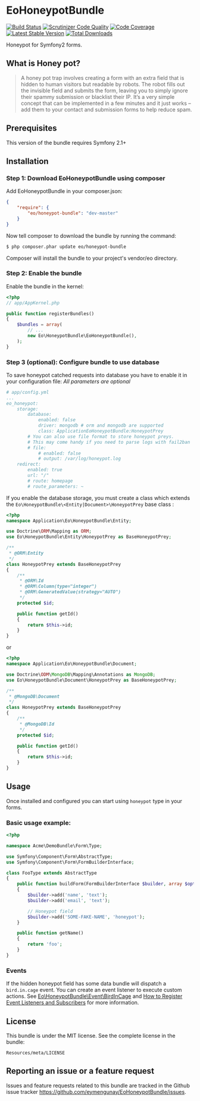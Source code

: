 # EoHoneypotBundle

[![Build Status](https://travis-ci.org/eymengunay/EoHoneypotBundle.svg?branch=master)](https://travis-ci.org/eymengunay/EoHoneypotBundle)
[![Scrutinizer Code Quality](https://scrutinizer-ci.com/g/eymengunay/EoHoneypotBundle/badges/quality-score.png?b=master)](https://scrutinizer-ci.com/g/eymengunay/EoHoneypotBundle/?branch=master)
[![Code Coverage](https://scrutinizer-ci.com/g/eymengunay/EoHoneypotBundle/badges/coverage.png?b=master)](https://scrutinizer-ci.com/g/eymengunay/EoHoneypotBundle/?branch=master)
[![Latest Stable Version](https://poser.pugx.org/eo/honeypot-bundle/v/stable.svg)](https://packagist.org/packages/eo/honeypot-bundle) 
[![Total Downloads](https://poser.pugx.org/eo/honeypot-bundle/downloads.svg)](https://packagist.org/packages/eo/honeypot-bundle)


Honeypot for Symfony2 forms.

## What is Honey pot?
> A honey pot trap involves creating a form with an extra field that is hidden to human visitors but readable by robots.
> The robot fills out the invisible field and submits the form, leaving you to simply ignore their spammy submission or blacklist their IP.
> It’s a very simple concept that can be implemented in a few minutes and it just works – add them to your contact and submission forms to help reduce spam.

## Prerequisites
This version of the bundle requires Symfony 2.1+

## Installation

### Step 1: Download EoHoneypotBundle using composer
Add EoHoneypotBundle in your composer.json:
```json
{
    "require": {
        "eo/honeypot-bundle": "dev-master"
    }
}
```

Now tell composer to download the bundle by running the command:
```bash
$ php composer.phar update eo/honeypot-bundle
```
Composer will install the bundle to your project's vendor/eo directory.

### Step 2: Enable the bundle
Enable the bundle in the kernel:
```php
<?php
// app/AppKernel.php

public function registerBundles()
{
    $bundles = array(
        // ...
        new Eo\HoneypotBundle\EoHoneypotBundle(),
    );
}
```

### Step 3 (optional): Configure bundle to use database
To save honeypot catched requests into database you have to enable it in your configuration file:
*All parameters are optional*

```yaml
# app/config.yml
...
eo_honeypot:
    storage:
        database:
            enabled: false
            driver: mongodb # orm and mongodb are supported
            class: ApplicationEoHoneypotBundle:HoneypotPrey
        # You can also use file format to store honeypot preys.
        # This may come handy if you need to parse logs with fail2ban
        # file:
            # enabled: false
            # output: /var/log/honeypot.log
    redirect:
        enabled: true
        url: "/"
        # route: homepage
        # route_parameters: ~
```

If you enable the database storage, you must create a class which extends
the `Eo\HoneypotBundle\<Entity|Document>\HoneypotPrey` base class :

```php
<?php
namespace Application\Eo\HoneypotBundle\Entity;

use Doctrine\ORM\Mapping as ORM;
use Eo\HoneypotBundle\Entity\HoneypotPrey as BaseHoneypotPrey;

/**
 * @ORM\Entity
 */
class HoneypotPrey extends BaseHoneypotPrey
{
    /**
     * @ORM\Id
     * @ORM\Column(type="integer")
     * @ORM\GeneratedValue(strategy="AUTO")
     */
    protected $id;

    public function getId()
    {
        return $this->id;
    }
}

```

or


```php
<?php
namespace Application\Eo\HoneypotBundle\Document;

use Doctrine\ODM\MongoDB\Mapping\Annotations as MongoDB;
use Eo\HoneypotBundle\Document\HoneypotPrey as BaseHoneypotPrey;

/**
 * @MongoDB\Document
 */
class HoneypotPrey extends BaseHoneypotPrey
{
    /**
     * @MongoDB\Id
     */
    protected $id;

    public function getId()
    {
        return $this->id;
    }
}
```


## Usage
Once installed and configured you can start using `honeypot` type in your forms.

### Basic usage example:
```php
<?php

namespace Acme\DemoBundle\Form\Type;

use Symfony\Component\Form\AbstractType;
use Symfony\Component\Form\FormBuilderInterface;

class FooType extends AbstractType
{
    public function buildForm(FormBuilderInterface $builder, array $options)
    {
        $builder->add('name', 'text');
        $builder->add('email', 'text');

        // Honeypot field
        $builder->add('SOME-FAKE-NAME', 'honeypot');
    }

    public function getName()
    {
        return 'foo';
    }
}
```

### Events

If the hidden honeypot field has some data bundle will dispatch a `bird.in.cage` event. You can create an event listener to execute custom actions. See [Eo\HoneypotBundle\Event\BirdInCage](https://github.com/eymengunay/EoHoneypotBundle/blob/master/Event/BirdInCageEvent.php) and [How to Register Event Listeners and Subscribers](http://symfony.com/doc/current/cookbook/doctrine/event_listeners_subscribers.html) for more information.

## License
This bundle is under the MIT license. See the complete license in the bundle:
```
Resources/meta/LICENSE
```

## Reporting an issue or a feature request
Issues and feature requests related to this bundle are tracked in the Github issue tracker https://github.com/eymengunay/EoHoneypotBundle/issues.
